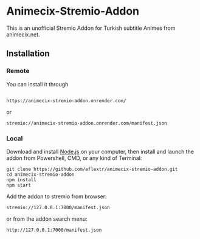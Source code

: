 # Animecix-Stremio-Addon
This is an unofficial Stremio Addon for Turkish subtitle Animes from animecix.net.


## Installation

### Remote
You can install it through
```

https://animecix-stremio-addon.onrender.com/
```
or
```
stremio://animecix-stremio-addon.onrender.com/manifest.json
```

### Local
Download and install [Node.js](https://nodejs.org/en/download/) on your computer, then install and launch the addon from Powershell, CMD, or any kind of Terminal:

```
git clone https://github.com/aflextr/animecix-stremio-addon.git
cd animecix-stremio-addon
npm install
npm start
```

Add the addon to stremio from browser:
```
stremio://127.0.0.1:7000/manifest.json
```

or from the addon search menu:
```
http://127.0.0.1:7000/manifest.json
```
